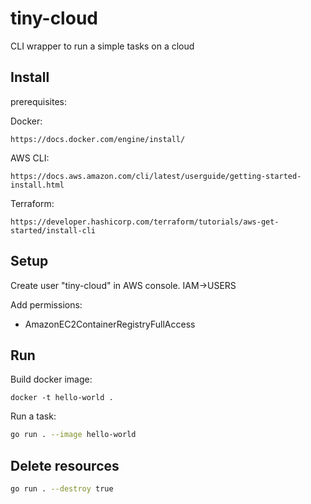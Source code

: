 
# tiny-cloud

CLI wrapper to run a simple tasks on a cloud

## Install

prerequisites:

Docker:

```text
https://docs.docker.com/engine/install/
```

AWS CLI:

```text
https://docs.aws.amazon.com/cli/latest/userguide/getting-started-install.html
```

Terraform:

```text
https://developer.hashicorp.com/terraform/tutorials/aws-get-started/install-cli
```

## Setup

Create user "tiny-cloud" in AWS console. IAM->USERS

Add permissions:

- AmazonEC2ContainerRegistryFullAccess

## Run

Build docker image:

``` docker
docker -t hello-world .
```

Run a task:

``` bash
go run . --image hello-world
```

## Delete resources

``` bash
go run . --destroy true
```
